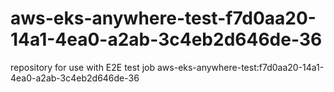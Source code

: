 # aws-eks-anywhere-test-f7d0aa20-14a1-4ea0-a2ab-3c4eb2d646de-36
repository for use with E2E test job aws-eks-anywhere-test:f7d0aa20-14a1-4ea0-a2ab-3c4eb2d646de-36

